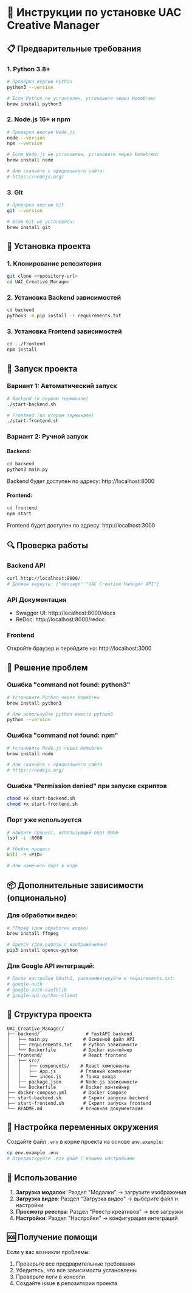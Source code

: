 # 🔧 Инструкции по установке UAC Creative Manager

## 📋 Предварительные требования

### 1. Python 3.8+
```bash
# Проверка версии Python
python3 --version

# Если Python не установлен, установите через Homebrew:
brew install python3
```

### 2. Node.js 16+ и npm
```bash
# Проверка версии Node.js
node --version
npm --version

# Если Node.js не установлен, установите через Homebrew:
brew install node

# Или скачайте с официального сайта:
# https://nodejs.org/
```

### 3. Git
```bash
# Проверка версии Git
git --version

# Если Git не установлен:
brew install git
```

## 🚀 Установка проекта

### 1. Клонирование репозитория
```bash
git clone <repository-url>
cd UAC_Creative_Manager
```

### 2. Установка Backend зависимостей
```bash
cd backend
python3 -m pip install -r requirements.txt
```

### 3. Установка Frontend зависимостей
```bash
cd ../frontend
npm install
```

## 🎯 Запуск проекта

### Вариант 1: Автоматический запуск
```bash
# Backend (в первом терминале)
./start-backend.sh

# Frontend (во втором терминале)
./start-frontend.sh
```

### Вариант 2: Ручной запуск

#### Backend:
```bash
cd backend
python3 main.py
```
Backend будет доступен по адресу: http://localhost:8000

#### Frontend:
```bash
cd frontend
npm start
```
Frontend будет доступен по адресу: http://localhost:3000

## 🔍 Проверка работы

### Backend API
```bash
curl http://localhost:8000/
# Должен вернуть: {"message":"UAC Creative Manager API"}
```

### API Документация
- Swagger UI: http://localhost:8000/docs
- ReDoc: http://localhost:8000/redoc

### Frontend
Откройте браузер и перейдите на: http://localhost:3000

## 🐛 Решение проблем

### Ошибка "command not found: python3"
```bash
# Установите Python через Homebrew
brew install python3

# Или используйте python вместо python3
python --version
```

### Ошибка "command not found: npm"
```bash
# Установите Node.js через Homebrew
brew install node

# Или скачайте с официального сайта
# https://nodejs.org/
```

### Ошибка "Permission denied" при запуске скриптов
```bash
chmod +x start-backend.sh
chmod +x start-frontend.sh
```

### Порт уже используется
```bash
# Найдите процесс, использующий порт 8000
lsof -i :8000

# Убейте процесс
kill -9 <PID>

# Или измените порт в коде
```

## 📦 Дополнительные зависимости (опционально)

### Для обработки видео:
```bash
# FFmpeg (для обработки видео)
brew install ffmpeg

# OpenCV (для работы с изображениями)
pip3 install opencv-python
```

### Для Google API интеграций:
```bash
# После настройки OAuth2, раскомментируйте в requirements.txt:
# google-auth
# google-auth-oauthlib
# google-api-python-client
```

## 🎨 Структура проекта

```
UAC_Creative_Manager/
├── backend/                 # FastAPI backend
│   ├── main.py             # Основной файл API
│   ├── requirements.txt    # Python зависимости
│   └── Dockerfile          # Docker контейнер
├── frontend/               # React frontend
│   ├── src/
│   │   ├── components/    # React компоненты
│   │   ├── App.js         # Главный компонент
│   │   └── index.js       # Точка входа
│   ├── package.json       # Node.js зависимости
│   └── Dockerfile         # Docker контейнер
├── docker-compose.yml      # Docker Compose
├── start-backend.sh        # Скрипт запуска backend
├── start-frontend.sh       # Скрипт запуска frontend
└── README.md              # Основная документация
```

## 🔧 Настройка переменных окружения

Создайте файл `.env` в корне проекта на основе `env.example`:

```bash
cp env.example .env
# Отредактируйте .env файл с вашими настройками
```

## 📱 Использование

1. **Загрузка модалок**: Раздел "Модалки" → загрузите изображения
2. **Загрузка видео**: Раздел "Загрузка видео" → выберите файл и настройки
3. **Просмотр реестра**: Раздел "Реестр креативов" → все загрузки
4. **Настройки**: Раздел "Настройки" → конфигурация интеграций

## 🆘 Получение помощи

Если у вас возникли проблемы:
1. Проверьте все предварительные требования
2. Убедитесь, что все зависимости установлены
3. Проверьте логи в консоли
4. Создайте issue в репозитории проекта
